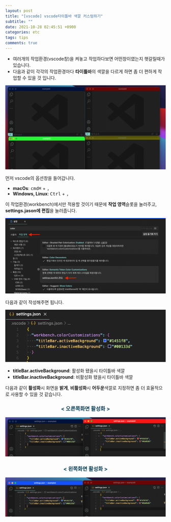 ```yaml
---
layout: post
title: "[vscode] vscode타이틀바 색깔 커스텀하기"
subtitle: ""
date: 2021-10-28 02:45:51 +0900
categories: etc
tags: tips
comments: true
---
```


- 여러개의 작업환경(vscode창)을 켜놓고 작업하다보면 어떤창이였는지 햇갈릴때가 있습니다.
- 다음과 같이 각각의 작업환경마다 <b class="green">타이틀바</b>의 색깔을 다르게 하면 좀 더 편하게 작업할 수 있을 것 입니다.

<img src="/assets/img/etc/tips/titlebar/1.png">

<kline></kline>

먼저 vscode의 옵션창을 들어갑니다.

- **macOs**: <kbd>cmd⌘</kbd> + <kbd>,</kbd><br>
- **Windows, Linux**: <kbd>Ctrl</kbd> + <kbd>,</kbd><br>

이 작업환경(workbench)에서만 적용할 것이기 때문에 <b class="green">작업 영역</b>슬롯을 눌러주고, <b class="brown">settings.jason에 편집</b>을 눌러줍니다.

<img src="/assets/img/etc/tips/titlebar/4.png">

<kline></kline>

다음과 같이 작성해주면 됩니다.

<img src="/assets/img/etc/tips/titlebar/5.png">

- <b class="org">titleBar.activeBackground</b>: 활성화 됐을시 타이틀바 색깔
- <b class="org">titleBar.inactiveBackground</b>: 비활성화 됐을시 타이틀바 색깔

<kline></kline>

다음과 같이 <b class="green">활성화</b>시 화면을 <b class="green">밝게</b>, <b class="brown">비활성화</b>시 <b class="brown">어두운</b>색깔로 지정하면 좀 더 효율적으로 사용할 수 있을 것 같습니다.

<h3 align="middle" style="color:#0e435c;">&lt; 오른쪽화면 활성화 &gt;</h3>
<img src="/assets/img/etc/tips/titlebar/2.png">

<h3 align="middle" style="color:#0e435c;">&lt; 왼쪽화면 활성화 &gt;</h3>
<img src="/assets/img/etc/tips/titlebar/3.png">
